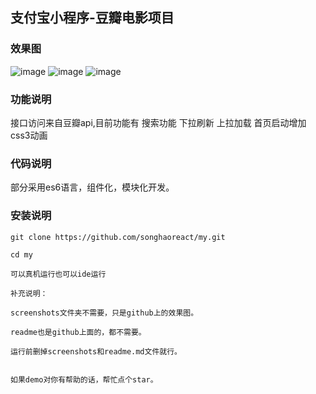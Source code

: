 ## 支付宝小程序-豆瓣电影项目

### 效果图
![image](https://github.com/songhaoreact/weixin/blob/master/screenshots/1.png)
![image](https://github.com/songhaoreact/weixin/blob/master/screenshots/2.png)
![image](https://github.com/songhaoreact/weixin/blob/master/screenshots/3.png)

### 功能说明
接口访问来自豆瓣api,目前功能有
搜索功能
下拉刷新
上拉加载
首页启动增加css3动画
### 代码说明
部分采用es6语言，组件化，模块化开发。
### 安装说明

```
git clone https://github.com/songhaoreact/my.git

cd my

可以真机运行也可以ide运行

补充说明：

screenshots文件夹不需要，只是github上的效果图。

readme也是github上面的，都不需要。

运行前删掉screenshots和readme.md文件就行。


如果demo对你有帮助的话，帮忙点个star。

```

